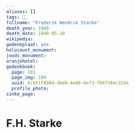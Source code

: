 ```yaml
---
aliases: []
tags: 👤, 
fullname: "Frederik Hendrik Starke"
death_year: 1940
death_date: 1940-05-10
wikipedia:
gedenkplaat: yes
holocaust_monument:
joods_monument:
oranjehotel:
gedenkboek:
  page: 181
  page_img: 184
  uuid: 6/e51f8804-dbe8-4e08-bef3-f94f34ec324e
  profile_photo: 
sinke_page:
---
```


# F.H. Starke
